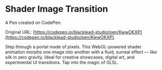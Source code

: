 # Shader Image Transition

A Pen created on CodePen.

Original URL: [https://codepen.io/blacklead-studio/pen/KwwOKXP](https://codepen.io/blacklead-studio/pen/KwwOKXP).

Step through a portal made of pixels. This WebGL-powered shader animation morphs one image into another with a fluid, surreal effect — like silk in zero gravity. Ideal for creative showcases, digital art, and experimental UI transitions. Tap into the magic of GLSL.
